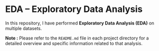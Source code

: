 
# EDA – Exploratory Data Analysis

In this repository, I have performed **Exploratory Data Analysis (EDA)** on multiple datasets.

**Note :** Please refer to the `README.md` file in each project directory for a detailed overview and specific information related to that analysis.
